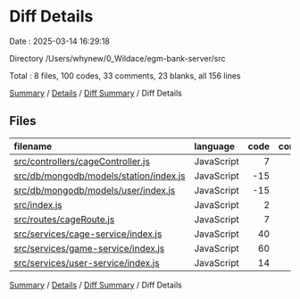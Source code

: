 # Diff Details

Date : 2025-03-14 16:29:18

Directory /Users/whynew/0_Wildace/egm-bank-server/src

Total : 8 files,  100 codes, 33 comments, 23 blanks, all 156 lines

[Summary](results.md) / [Details](details.md) / [Diff Summary](diff.md) / Diff Details

## Files
| filename | language | code | comment | blank | total |
| :--- | :--- | ---: | ---: | ---: | ---: |
| [src/controllers/cageController.js](/src/controllers/cageController.js) | JavaScript | 7 | 0 | 1 | 8 |
| [src/db/mongodb/models/station/index.js](/src/db/mongodb/models/station/index.js) | JavaScript | -15 | 15 | 0 | 0 |
| [src/db/mongodb/models/user/index.js](/src/db/mongodb/models/user/index.js) | JavaScript | -15 | 15 | 0 | 0 |
| [src/index.js](/src/index.js) | JavaScript | 2 | 0 | 0 | 2 |
| [src/routes/cageRoute.js](/src/routes/cageRoute.js) | JavaScript | 7 | 0 | 0 | 7 |
| [src/services/cage-service/index.js](/src/services/cage-service/index.js) | JavaScript | 40 | 0 | 8 | 48 |
| [src/services/game-service/index.js](/src/services/game-service/index.js) | JavaScript | 60 | 3 | 11 | 74 |
| [src/services/user-service/index.js](/src/services/user-service/index.js) | JavaScript | 14 | 0 | 3 | 17 |

[Summary](results.md) / [Details](details.md) / [Diff Summary](diff.md) / Diff Details